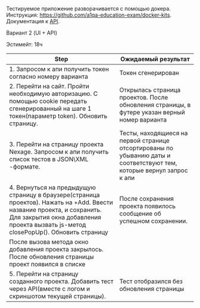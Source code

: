 Тестируемое приложение разворачивается с помощью докера. Инструкция: https://github.com/a1qa-education-exam/docker-kits.
Документация к [API](https://github.com/a1qa-education-exam/variants/blob/main/Reporting-Portal-Api-Spec.docx).

  <summary>Вариант 2 (UI + API)</summary>

  Эстимейт: 18ч

  |	Step	| Ожидаемый результат | 
  | ----- | ------------------- |
  |1. Запросом к апи получить токен согласно номеру варианта	| Токен сгенерирован|
  |2. Перейти на сайт. Пройти необходимую авторизацию. С помощью cookie передать сгенерированный на шаге 1 токен(параметр token). Обновить страницу. 	| Открылась страница проектов. После обновления страницы, в футере указан верный номер варианта	|
  | 3. Перейти на страницу проекта Nexage. Запросом к апи получить список тестов в JSON\XML -формате. | Тесты, находящиеся на первой странице отсортированы по убыванию даты и соответствуют тем, которые вернул запрос к апи |
  | 4. Вернуться на предыдущую страницу в браузере(страница проектов). Нажать на +Add. Ввести название проекта, и сохранить. Для закрытия окна добавления проекта вызвать js-метод closePopUp(). Обновить страницу | После сохранения проекта появилось сообщение об успешном сохранении.
  После вызова метода окно добавления проекта закрылось. После обновления страницы проект появился в списке |
  | 5. Перейти на страницу созданного проекта. Добавить тест через API(вместе с логом и скриншотом текущей страницы). | Тест отобразился без обновления страницы || 6. Перейти на страницу созданного теста. Проверить корректность информации.| Все поля имеют верное значение. Скриншот соответствует отправленному |


